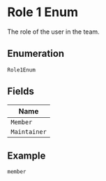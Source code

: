 
# Role 1 Enum

The role of the user in the team.

## Enumeration

`Role1Enum`

## Fields

| Name |
|  --- |
| `Member` |
| `Maintainer` |

## Example

```
member
```

